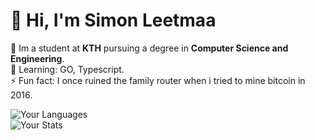 # 👋 Hi, I'm Simon Leetmaa 
🔭 Im a student at **KTH** pursuing a degree in **Computer Science and Engineering**.  
🌱 Learning: GO, Typescript.  
⚡ Fun fact: I once ruined the family router when i tried to mine bitcoin in 2016.  

![Your Languages](https://github-readme-stats.vercel.app/api/top-langs/?username=simon-leetmaa&layout=compact&theme=radical)  
![Your Stats](https://github-readme-stats.vercel.app/api?username=simon-leetmaa&show_icons=true&theme=radical)  
